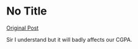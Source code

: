 # No Title

[Original Post](https://discourse.onlinedegree.iitm.ac.in/t/168458/6)

<p>Sir I understand but it will badly affects our CGPA.</p>